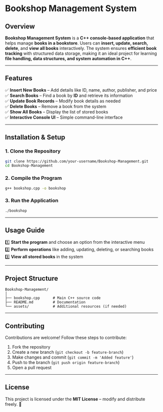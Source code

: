 # **Bookshop Management System**  

## **Overview**  
**Bookshop Management System** is a **C++ console-based application** that helps manage **books in a bookstore**. Users can **insert, update, search, delete**, and **view all books** interactively. The system ensures **efficient book tracking** with structured data storage, making it an ideal project for learning **file handling, data structures, and system automation in C++**.

---

## **Features**  
✅ **Insert New Books** – Add details like ID, name, author, publisher, and price  
✅ **Search Books** – Find a book by **ID** and retrieve its information  
✅ **Update Book Records** – Modify book details as needed  
✅ **Delete Books** – Remove a book from the system  
✅ **Show All Books** – Display the list of stored books  
✅ **Interactive Console UI** – Simple command-line interface  

---

## **Installation & Setup**  

### **1. Clone the Repository**  
```sh
git clone https://github.com/your-username/Bookshop-Management.git
cd Bookshop-Management
```

### **2. Compile the Program**  
```sh
g++ bookshop.cpp -o bookshop
```

### **3. Run the Application**  
```sh
./bookshop
```

---

## **Usage Guide**  

1️⃣ **Start the program** and choose an option from the interactive menu  
2️⃣ **Perform operations** like adding, updating, deleting, or searching books  
3️⃣ **View all stored books** in the system  

---

## **Project Structure**  
```
Bookshop-Management/
│
├── bookshop.cpp      # Main C++ source code
├── README.md         # Documentation
└── assets/           # Additional resources (if needed)
```

---

## **Contributing**  
Contributions are welcome! Follow these steps to contribute:  
1. Fork the repository  
2. Create a new branch (`git checkout -b feature-branch`)  
3. Make changes and commit (`git commit -m 'Added feature'`)  
4. Push to the branch (`git push origin feature-branch`)  
5. Open a pull request  

---

## **License**  
This project is licensed under the **MIT License** – modify and distribute freely. 🚀  

